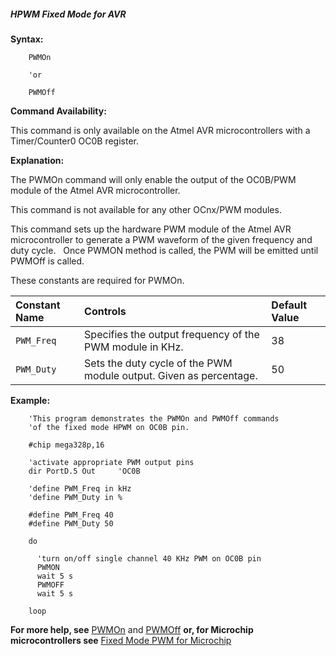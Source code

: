<div class="section">

<div class="titlepage">

<div>

<div>

##### <span id="_hpwm_fixed_mode_for_avr"></span>HPWM Fixed Mode for AVR

</div>

</div>

</div>

<span class="strong">**Syntax:**</span>

``` screen
    PWMOn

    'or

    PWMOff
```

<span class="strong">**Command Availability:**</span>

This command is only available on the Atmel AVR microcontrollers with a
Timer/Counter0 OC0B register.

<span class="strong">**Explanation:**</span>

The PWMOn command will only enable the output of the OC0B/PWM module of
the Atmel AVR microcontroller.

This command is not available for any other OCnx/PWM modules.

This command sets up the hardware PWM module of the Atmel AVR
microcontroller to generate a PWM waveform of the given frequency and
duty cycle.   Once PWMON method is called, the PWM will be emitted until
PWMOff is called.

These constants are required for PWMOn.

<div class="informaltable">

| <span class="strong">**Constant Name**</span> | <span class="strong">**Controls**</span>                           | <span class="strong">**Default Value**</span> |
|:----------------------------------------------|:-------------------------------------------------------------------|:----------------------------------------------|
| `PWM_Freq`                                    | Specifies the output frequency of the PWM module in KHz.           | 38                                            |
| `PWM_Duty`                                    | Sets the duty cycle of the PWM module output. Given as percentage. | 50                                            |

</div>

<span class="strong">**Example:**</span>

``` screen
    'This program demonstrates the PWMOn and PWMOff commands
    'of the fixed mode HPWM on OC0B pin.

    #chip mega328p,16

    'activate appropriate PWM output pins
    dir PortD.5 Out     'OC0B

    'define PWM_Freq in kHz
    'define PWM_Duty in %

    #define PWM_Freq 40
    #define PWM_Duty 50

    do

      'turn on/off single channel 40 KHz PWM on OC0B pin
      PWMON
      wait 5 s
      PWMOFF
      wait 5 s

    loop
```

  
  
<span class="strong">**For more help, see**</span>
<a href="_pwmon_for_avr.html" class="link" title="PWMOn for AVR">PWMOn</a>
and
<a href="_pwmoff_for_avr.html" class="link" title="PWMOff for AVR">PWMOff</a>
<span class="strong">**or, for Microchip microcontrollers see**</span>
<a href="_hpwm_fixed_mode.html" class="link" title="HPWM Fixed Mode">Fixed Mode PWM for Microchip</a>

</div>
